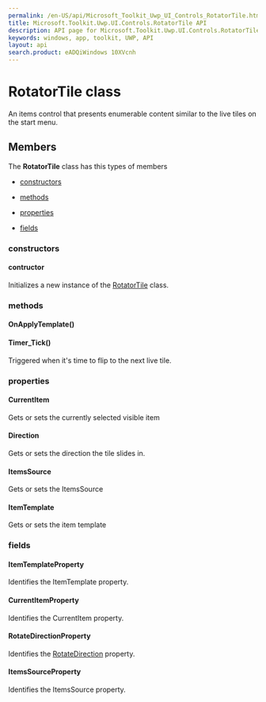 ```yaml
---
permalink: /en-US/api/Microsoft_Toolkit_Uwp_UI_Controls_RotatorTile.htm
title: Microsoft.Toolkit.Uwp.UI.Controls.RotatorTile API 
description: API page for Microsoft.Toolkit.Uwp.UI.Controls.RotatorTile
keywords: windows, app, toolkit, UWP, API
layout: api
search.product: eADQiWindows 10XVcnh
---
```



# RotatorTile class

An items control that presents enumerable content similar to the live tiles on the start menu.

## Members

The **RotatorTile** class has this types of members

* [constructors](#constructors)

* [methods](#methods)

* [properties](#properties)

* [fields](#fields)

### constructors

#### contructor

Initializes a new instance of the [RotatorTile](Microsoft_Toolkit_Uwp_UI_Controls_RotatorTile.htm) class.



### methods

#### OnApplyTemplate()





#### Timer_Tick()

Triggered when it's time to flip to the next live tile.



### properties

#### CurrentItem

Gets or sets the currently selected visible item



#### Direction

Gets or sets the direction the tile slides in.



#### ItemsSource

Gets or sets the ItemsSource



#### ItemTemplate

Gets or sets the item template



### fields

#### ItemTemplateProperty

Identifies the ItemTemplate property.



#### CurrentItemProperty

Identifies the CurrentItem property.



#### RotateDirectionProperty

Identifies the [RotateDirection](Microsoft_Toolkit_Uwp_UI_Controls_RotatorTile_RotateDirection.htm) property.



#### ItemsSourceProperty

Identifies the ItemsSource property.


